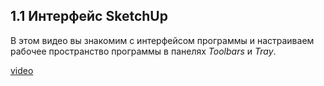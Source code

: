 ## 1.1 Интерфейс SketchUp

В этом видео вы знакомим с интерфейсом программы и настраиваем рабочее пространство программы в панелях _Toolbars_ и _Tray_.

[video](https://player.softculture.cc/embed/online/SKC/SKC_85.27.04_L1-1_Interface)